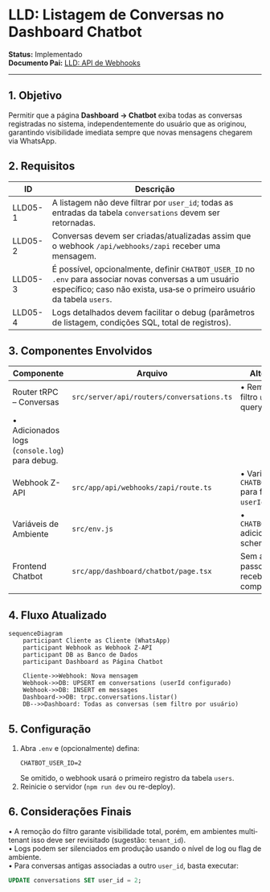 # LLD: Listagem de Conversas no Dashboard Chatbot

**Status:** Implementado  
**Documento Pai:** [LLD: API de Webhooks](./002-webhooks-api-lld.md)

---

## 1. Objetivo

Permitir que a página **Dashboard → Chatbot** exiba todas as conversas registradas no sistema, independentemente do usuário que as originou, garantindo visibilidade imediata sempre que novas mensagens chegarem via WhatsApp.

## 2. Requisitos

| ID | Descrição |
|----|-----------|
| LLD05-1 | A listagem não deve filtrar por `user_id`; todas as entradas da tabela `conversations` devem ser retornadas. |
| LLD05-2 | Conversas devem ser criadas/atualizadas assim que o webhook `/api/webhooks/zapi` receber uma mensagem. |
| LLD05-3 | É possível, opcionalmente, definir `CHATBOT_USER_ID` no `.env` para associar novas conversas a um usuário específico; caso não exista, usa‐se o primeiro usuário da tabela `users`. |
| LLD05-4 | Logs detalhados devem facilitar o debug (parâmetros de listagem, condições SQL, total de registros). |

## 3. Componentes Envolvidos

| Componente | Arquivo | Alterações |
|------------|---------|-----------|
| Router tRPC – Conversas | `src/server/api/routers/conversations.ts` | • Removido filtro `userId` na query `listar`.  
• Adicionados logs (`console.log`) para debug. |
| Webhook Z-API | `src/app/api/webhooks/zapi/route.ts` | • Variável `CHATBOT_USER_ID` para forçar o `userId`. |
| Variáveis de Ambiente | `src/env.js` | • `CHATBOT_USER_ID` adicionada ao schema. |
| Frontend Chatbot | `src/app/dashboard/chatbot/page.tsx` | Sem alterações; passou a receber dados completos. |

## 4. Fluxo Atualizado

```mermaid
sequenceDiagram
    participant Cliente as Cliente (WhatsApp)
    participant Webhook as Webhook Z-API
    participant DB as Banco de Dados
    participant Dashboard as Página Chatbot

    Cliente->>Webhook: Nova mensagem
    Webhook->>DB: UPSERT em conversations (userId configurado)
    Webhook->>DB: INSERT em messages
    Dashboard->>DB: trpc.conversations.listar()
    DB-->>Dashboard: Todas as conversas (sem filtro por usuário)
```

## 5. Configuração

1. Abra `.env` e (opcionalmente) defina:
   ```
   CHATBOT_USER_ID=2
   ```
   Se omitido, o webhook usará o primeiro registro da tabela `users`.
2. Reinicie o servidor (`npm run dev` ou re-deploy).

## 6. Considerações Finais

• A remoção do filtro garante visibilidade total, porém, em ambientes multi‐tenant isso deve ser revisitado (sugestão: `tenant_id`).  
• Logs podem ser silenciados em produção usando o nível de log ou flag de ambiente.  
• Para conversas antigas associadas a outro `user_id`, basta executar:
  ```sql
  UPDATE conversations SET user_id = 2;
  ``` 